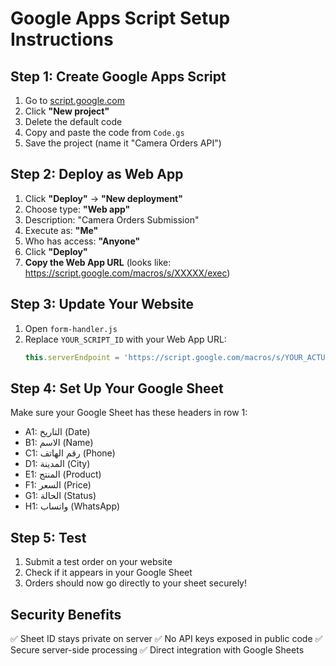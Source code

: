 # Google Apps Script Setup Instructions

## Step 1: Create Google Apps Script
1. Go to [script.google.com](https://script.google.com)
2. Click **"New project"**
3. Delete the default code
4. Copy and paste the code from `Code.gs`
5. Save the project (name it "Camera Orders API")

## Step 2: Deploy as Web App
1. Click **"Deploy"** → **"New deployment"**
2. Choose type: **"Web app"**
3. Description: "Camera Orders Submission"
4. Execute as: **"Me"**
5. Who has access: **"Anyone"**
6. Click **"Deploy"**
7. **Copy the Web App URL** (looks like: https://script.google.com/macros/s/XXXXX/exec)

## Step 3: Update Your Website
1. Open `form-handler.js`
2. Replace `YOUR_SCRIPT_ID` with your Web App URL:
   ```javascript
   this.serverEndpoint = 'https://script.google.com/macros/s/YOUR_ACTUAL_URL/exec';
   ```

## Step 4: Set Up Your Google Sheet
Make sure your Google Sheet has these headers in row 1:
- A1: التاريخ (Date)
- B1: الاسم (Name)
- C1: رقم الهاتف (Phone)
- D1: المدينة (City)
- E1: المنتج (Product)
- F1: السعر (Price)
- G1: الحالة (Status)
- H1: واتساب (WhatsApp)

## Step 5: Test
1. Submit a test order on your website
2. Check if it appears in your Google Sheet
3. Orders should now go directly to your sheet securely!

## Security Benefits
✅ Sheet ID stays private on server
✅ No API keys exposed in public code
✅ Secure server-side processing
✅ Direct integration with Google Sheets